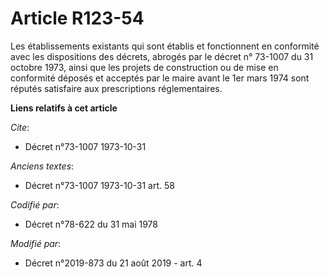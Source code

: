 # Article R123-54

Les établissements existants qui sont établis et fonctionnent en conformité avec les dispositions des décrets, abrogés par le
décret n° 73-1007 du 31 octobre 1973, ainsi que les projets de construction ou de mise en conformité déposés et acceptés par
le maire avant le 1er mars 1974 sont réputés satisfaire aux prescriptions réglementaires.

**Liens relatifs à cet article**

_Cite_:

  - Décret n°73-1007 1973-10-31

_Anciens textes_:

  - Décret n°73-1007 1973-10-31 art. 58

_Codifié par_:

  - Décret n°78-622 du 31 mai 1978

_Modifié par_:

  - Décret n°2019-873 du 21 août 2019 - art. 4
